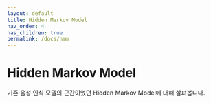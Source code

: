 ```yaml
---
layout: default
title: Hidden Markov Model
nav_order: 4
has_children: true
permalink: /docs/hmm
---
```


# Hidden Markov Model

기존 음성 인식 모델의 근간이었던 Hidden Markov Model에 대해 살펴봅니다.